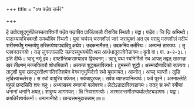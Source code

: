 +++
title = "०७ पज्रेव चर्चरं"

+++

हे उग्रोग्रावुद्गूर्णतेजस्कावश्विनौ पज्रेव पज्राविव प्रार्जितबलौ वीराविव स्थितौ। यद्वा। पज्रेव। जि ज्रि अभिभवे। पादाभ्यामभिभवन्तौ समर्थाविव स्थितौ। युवां चर्चरम् चरणशीलं जारं जरायुक्तं अत एव मरायु मरणशीलं मदीयं शरीरमर्थेषु गन्तव्येषु तरितव्येष्वापदादिषु क्षद्मेव। उदकनामैतत्। उदकमिव तर्तरिथः। अत्यन्तं तारयथः । तॄ प्लवनतरनयोः। यङ् लुगन्ताल्लटि च्छन्दस्युभयथेति थस आर्धधातुकत्वेनेडागमः। वॄतो वा। पा. ७-२-३८। इति दीर्घः। ऋभू नर्भू इव। दार्ष्टान्तिकसाम्यादत्र द्विवचनम्। ऋभू यथा स्वनिर्मितो रथ आपत् तद्वत् खरमज्रा खरं तीक्ष्णम् मज्जयितारौ शोधयितारौ। अत्यन्तं शुद्धबलावित्यर्थः। टुमस्जो शुद्धौ। अस्मादौणादिको रप्रत्ययः। तादृशौ युवां खरज्रुस्तीक्ष्णगतिरतिशयेन वेगवानृभुभिर्दत्तो रथो युवामापत्। आप्नोत्। आप्लृ व्याप्तौ। लुङि लृदित्त्वाच्च्लेरङ्। स रथो वायुरिव पर्फरत्। सर्वत्रापुरयत्। सर्वत्र व्याप्तवानित्यर्थः। फर्व पूरने। अस्माल्लेटि बहुलं छन्दसिति शपः श्लुः। अभ्यासस्य रुगागमो वलोपश्च। लेटोऽडाटावित्यडागमः। ततह् स रथो रयीणां धनानां धनानि क्षयत्। शत्रुभ्य आगमयत्। क्षि निवासगत्योः। अस्मादन्तर्णीतण्यर्थाल्लेट्यडागमः। यद्वा। क्षयतिरैश्वर्यकर्मा। धनानामीष्टे। छान्दसमनुदात्तत्वम्॥७॥